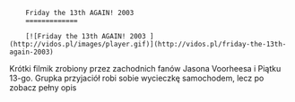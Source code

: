 
        Friday the 13th AGAIN! 2003 
        =============
        
        [![Friday the 13th AGAIN! 2003 ](http://vidos.pl/images/player.gif)](http://vidos.pl/friday-the-13th-again-2003)
        
        
 Krótki filmik zrobiony przez zachodnich fanów Jasona Voorheesa i Piątku 13-go. Grupka przyjaciół robi sobie wycieczkę samochodem, lecz po zobacz pełny opis
    